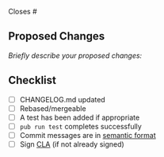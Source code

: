 Closes #

## Proposed Changes

_Briefly describe your proposed changes:_

## Checklist

- [ ] CHANGELOG.md updated
- [ ] Rebased/mergeable
- [ ] A test has been added if appropriate
- [ ] `pub run test` completes successfully
- [ ] Commit messages are in [semantic format](https://seesparkbox.com/foundry/semantic_commit_messages)
- [ ] Sign [CLA](https://www.influxdata.com/legal/cla/) (if not already signed)